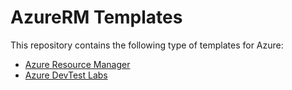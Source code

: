 # AzureRM Templates

This repository contains the following type of templates for Azure:
- [Azure Resource Manager](Azure%20Resource%20Manager)
- [Azure DevTest Labs](Azure%20DevTest%20Labs)
